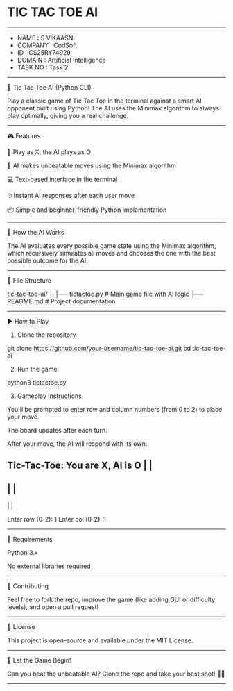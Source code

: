 # TIC TAC TOE AI

---


- NAME : S VIKAASNI
- COMPANY : CodSoft
- ID : CS25RY74929
- DOMAIN : Artificial Intelligence
- TASK NO : Task 2


---

🤖 Tic Tac Toe AI (Python CLI)

Play a classic game of Tic Tac Toe in the terminal against a smart AI opponent built using Python!
The AI uses the Minimax algorithm to always play optimally, giving you a real challenge.


---

🎮 Features

🔹 Play as X, the AI plays as O

🧠 AI makes unbeatable moves using the Minimax algorithm

💻 Text-based interface in the terminal

⏱ Instant AI responses after each user move

📦 Simple and beginner-friendly Python implementation



---

🧠 How the AI Works

The AI evaluates every possible game state using the Minimax algorithm, which recursively simulates all moves and chooses the one with the best possible outcome for the AI.


---

📁 File Structure

tic-tac-toe-ai/
│
├── tictactoe.py       # Main game file with AI logic
├── README.md          # Project documentation


---

▶ How to Play

1. Clone the repository

git clone https://github.com/your-username/tic-tac-toe-ai.git
cd tic-tac-toe-ai

2. Run the game

python3 tictactoe.py

3. Gameplay Instructions

You'll be prompted to enter row and column numbers (from 0 to 2) to place your move.

The board updates after each turn.

After your move, the AI will respond with its own.


Tic-Tac-Toe: You are X, AI is O
 | | 
-----
 | | 
-----
 | | 

Enter row (0-2): 1
Enter col (0-2): 1


---

📌 Requirements

Python 3.x

No external libraries required



---

🙌 Contributing

Feel free to fork the repo, improve the game (like adding GUI or difficulty levels), and open a pull request!


---

📄 License

This project is open-source and available under the MIT License.


---

🚀 Let the Game Begin!

Can you beat the unbeatable AI?
Clone the repo and take your best shot! 🧠💥


---
